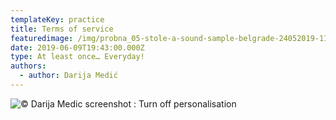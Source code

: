 ```yaml
---
templateKey: practice
title: Terms of service
featuredimage: /img/probna_05-stole-a-sound-sample-belgrade-24052019-1137.jpg
date: 2019-06-09T19:43:00.000Z
type: At least once… Everyday!
authors:
  - author: Darija Medić
---
```

![© Darija Medic screenshot : Turn off personalisation](/img/sreda-02-1-.jpg "© Darija Medic screenshot")
